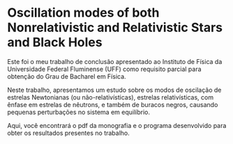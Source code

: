 # Oscillation modes of both Nonrelativistic and Relativistic Stars and Black Holes

Este foi o meu trabalho de conclusão apresentado ao Instituto de Física da Universidade Federal Fluminense (UFF) como requisito parcial para obtenção do Grau de Bacharel em Física. 

Neste trabalho, apresentamos um estudo sobre os modos de oscilação de estrelas Newtonianas (ou não-relativísticas), estrelas relativísticas, com ênfase em estrelas de nêutrons, e também de buracos negros, causando pequenas perturbações no sistema em equilíbrio.

Aqui, você encontrará o pdf da monografia e o programa desenvolvido para obter os resultados presentes no trabalho.
